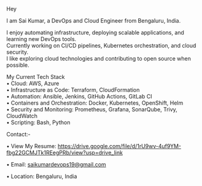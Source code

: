 Hey  

I am Sai Kumar, a DevOps and Cloud Engineer from Bengaluru, India.  

I enjoy automating infrastructure, deploying scalable applications, and learning new DevOps tools.  
Currently working on CI/CD pipelines, Kubernetes orchestration, and cloud security.  
I like exploring cloud technologies and contributing to open source when possible.  

My Current Tech Stack  
• Cloud: AWS, Azure  
• Infrastructure as Code: Terraform, CloudFormation  
• Automation: Ansible, Jenkins, GitHub Actions, GitLab CI  
• Containers and Orchestration: Docker, Kubernetes, OpenShift, Helm  
• Security and Monitoring: Prometheus, Grafana, SonarQube, Trivy, CloudWatch  
• Scripting: Bash, Python  

Contact:-

• View My Resume: https://drive.google.com/file/d/1rU9wv-4uf9YM-fbg22GCMJTk1REegPRb/view?usp=drive_link

• Email: saikumardevops19@gmail.com

• Location: Bengaluru, India
 <!--
**saivanapalli29/saivanapalli29** is a ✨ _special_ ✨ repository because its `README.md` (this file) appears on your GitHub profile.

Here are some ideas to get you started:

- 🔭 I’m currently working on ...
- 🌱 I’m currently learning ...
- 👯 I’m looking to collaborate on ...
- 🤔 I’m looking for help with ...
- 💬 Ask me about ...
- 📫 How to reach me: ...
- 😄 Pronouns: ...
- ⚡ Fun fact: ...
-->
